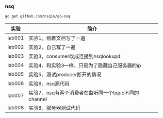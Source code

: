 ### nsq
`go get github.com/nsqio/go-nsq`

|实验|简介|
|---|---|
|lab001|实验1，照着文档写了一遍|
|lab002|实验2，自己写了一遍|
|lab003|实验3，consumer改成连接到nsqlookupd|
|lab004|实验4，和实验3一样，只是为了隐藏自己服务器的ip|
|lab005|实验5，测试producer断开的情况|
|lab006|实验6，nsq源代码|
|lab007|实验7，nsq有两个消费者在监听同一个topic不同的channel|
|lab008|实验8，服务器测试代码|